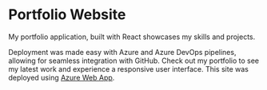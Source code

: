 # Portfolio Website

My portfolio application, built with React showcases my skills and projects. 

Deployment was made easy with Azure and Azure DevOps pipelines, allowing for seamless integration with GitHub. Check out my portfolio to see my latest work and experience a responsive user interface. This site was deployed using [Azure Web App](https://christoschouchliasportfolio.azurewebsites.net/).
